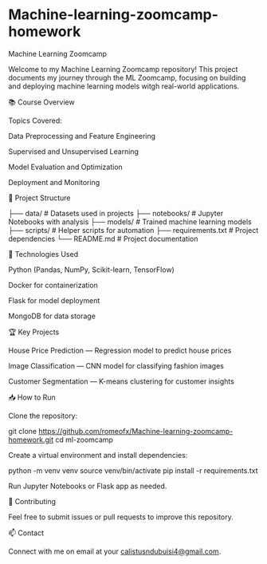 # Machine-learning-zoomcamp-homework

Machine Learning Zoomcamp

Welcome to my Machine Learning Zoomcamp repository! This project documents my journey through the ML Zoomcamp, focusing on building and deploying machine learning models witgh real-world applications.

📚 Course Overview

Topics Covered:

Data Preprocessing and Feature Engineering

Supervised and Unsupervised Learning

Model Evaluation and Optimization

Deployment and Monitoring

🚀 Project Structure

├── data/                   # Datasets used in projects
├── notebooks/              # Jupyter Notebooks with analysis
├── models/                 # Trained machine learning models
├── scripts/                # Helper scripts for automation
├── requirements.txt        # Project dependencies
└── README.md               # Project documentation

🔧 Technologies Used

Python (Pandas, NumPy, Scikit-learn, TensorFlow)

Docker for containerization

Flask for model deployment

MongoDB for data storage

🏆 Key Projects

House Price Prediction — Regression model to predict house prices

Image Classification — CNN model for classifying fashion images

Customer Segmentation — K-means clustering for customer insights

📥 How to Run

Clone the repository:

git clone https://github.com/romeofx/Machine-learning-zoomcamp-homework.git
cd ml-zoomcamp

Create a virtual environment and install dependencies:

python -m venv venv
source venv/bin/activate
pip install -r requirements.txt

Run Jupyter Notebooks or Flask app as needed.

🤝 Contributing

Feel free to submit issues or pull requests to improve this repository.

📫 Contact

Connect with me on email at your calistusndubuisi4@gmail.com.